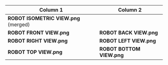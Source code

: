 | Column 1                               | Column 2                               |
|----------------------------------------|----------------------------------------|
|                      **ROBOT ISOMETRIC VIEW.png** (merged)                      |
| **ROBOT FRONT VIEW.png**               | **ROBOT BACK VIEW.png**                |
| **ROBOT RIGHT VIEW.png**               | **ROBOT LEFT VIEW.png**                |
| **ROBOT TOP VIEW.png**                 | **ROBOT BOTTOM VIEW.png**              |
